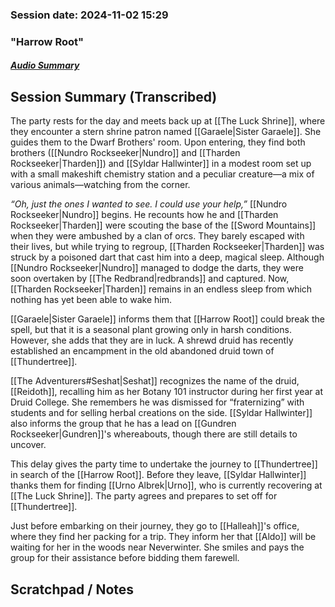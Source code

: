 ### Session date: 2024-11-02 15:29 
### "Harrow Root"
##### [Audio Summary](https://www.dropbox.com/scl/fo/lqiia8ky3y57lpmpchwis/ALKEXb6Zkp1R1a6j1cpnBjA?e=1&preview=Chapter+14+Harrow+Root.mp4&rlkey=b50tqk3d9bm35izfufqcpmind&st=kttyc6ig&dl=0)

## Session Summary (Transcribed)

The party rests for the day and meets back up at [[The Luck Shrine]], where they encounter a stern shrine patron named [[Garaele|Sister Garaele]]. She guides them to the Dwarf Brothers' room. Upon entering, they find both brothers ([[Nundro Rockseeker|Nundro]] and [[Tharden Rockseeker|Tharden]]) and [[Syldar Hallwinter]] in a modest room set up with a small makeshift chemistry station and a peculiar creature—a mix of various animals—watching from the corner.

_“Oh, just the ones I wanted to see. I could use your help,”_ [[Nundro Rockseeker|Nundro]] begins. He recounts how he and [[Tharden Rockseeker|Tharden]] were scouting the base of the [[Sword Mountains]] when they were ambushed by a clan of orcs. They barely escaped with their lives, but while trying to regroup, [[Tharden Rockseeker|Tharden]] was struck by a poisoned dart that cast him into a deep, magical sleep. Although [[Nundro Rockseeker|Nundro]] managed to dodge the darts, they were soon overtaken by [[The Redbrand|redbrands]] and captured. Now, [[Tharden Rockseeker|Tharden]] remains in an endless sleep from which nothing has yet been able to wake him.

[[Garaele|Sister Garaele]] informs them that [[Harrow Root]] could break the spell, but that it is a seasonal plant growing only in harsh conditions. However, she adds that they are in luck. A shrewd druid has recently established an encampment in the old abandoned druid town of [[Thundertree]].

[[The Adventurers#Seshat|Seshat]] recognizes the name of the druid, [[Reidoth]], recalling him as her Botany 101 instructor during her first year at Druid College. She remembers he was dismissed for “fraternizing” with students and for selling herbal creations on the side. [[Syldar Hallwinter]] also informs the group that he has a lead on [[Gundren Rockseeker|Gundren]]'s whereabouts, though there are still details to uncover.

This delay gives the party time to undertake the journey to [[Thundertree]] in search of the [[Harrow Root]]. Before they leave, [[Syldar Hallwinter]] thanks them for finding [[Urno Albrek|Urno]], who is currently recovering at [[The Luck Shrine]]. The party agrees and prepares to set off for [[Thundertree]].

Just before embarking on their journey, they go to [[Halleah]]'s office, where they find her packing for a trip. They inform her that [[Aldo]] will be waiting for her in the woods near Neverwinter. She smiles and pays the group for their assistance before bidding them farewell.

## Scratchpad / Notes

